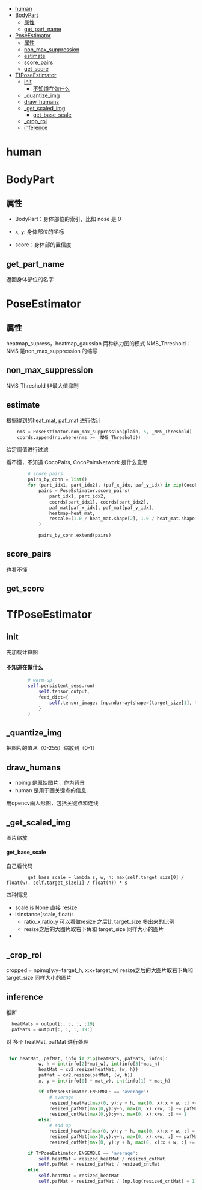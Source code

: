 - [human](#human)
- [BodyPart](#bodypart)
  - [属性](#%E5%B1%9E%E6%80%A7)
  - [get_part_name](#getpartname)
- [PoseEstimator](#poseestimator)
  - [属性](#%E5%B1%9E%E6%80%A7)
  - [non_max_suppression](#nonmaxsuppression)
  - [estimate](#estimate)
  - [score_pairs](#scorepairs)
  - [get_score](#getscore)
- [TfPoseEstimator](#tfposeestimator)
  - [init](#init)
      - [不知道在做什么](#%E4%B8%8D%E7%9F%A5%E9%81%93%E5%9C%A8%E5%81%9A%E4%BB%80%E4%B9%88)
  - [\_quantize\_img](#quantizeimg)
  - [draw_humans](#drawhumans)
  - [\_get\_scaled\_img](#getscaledimg)
      - [get_base_scale](#getbasescale)
  - [\_crop\_roi](#croproi)
  - [inference](#inference)


# human

# BodyPart

## 属性

- BodyPart：身体部位的索引，比如 nose 是 0

- x, y: 身体部位的坐标

- score：身体部的置信度

## get_part_name

返回身体部位的名字


# PoseEstimator

## 属性

heatmap_supress，heatmap_gaussian 两种热力图的模式
NMS_Threshold：NMS 是non_max_suppression 的缩写

## non_max_suppression

NMS_Threshold
非最大值抑制


## estimate

根据得到的heat_mat, paf_mat 进行估计

```python
    nms = PoseEstimator.non_max_suppression(plain, 5, _NMS_Threshold)
    coords.append(np.where(nms >= _NMS_Threshold))
```
给定阈值进行过滤

看不懂，不知道 CocoPairs, CocoPairsNetwork  是什么意思

```python
        # score pairs
        pairs_by_conn = list()
        for (part_idx1, part_idx2), (paf_x_idx, paf_y_idx) in zip(CocoPairs, CocoPairsNetwork):
            pairs = PoseEstimator.score_pairs(
                part_idx1, part_idx2,
                coords[part_idx1], coords[part_idx2],
                paf_mat[paf_x_idx], paf_mat[paf_y_idx],
                heatmap=heat_mat,
                rescale=(1.0 / heat_mat.shape[2], 1.0 / heat_mat.shape[1])
            )

            pairs_by_conn.extend(pairs)
```


## score_pairs
也看不懂

## get_score

# TfPoseEstimator

## init

先加载计算图



#### 不知道在做什么

```python
        # warm-up
        self.persistent_sess.run(
            self.tensor_output,
            feed_dict={
                self.tensor_image: [np.ndarray(shape=(target_size[1], target_size[0], 3), dtype=np.float32)]
            }
        )
```

## \_quantize\_img

把图片的值从（0-255）缩放到（0-1）

## draw_humans

- npimg 是原始图片，作为背景
- human 是用于画关键点的信息

用opencv画人形图，包括关键点和连线


## \_get\_scaled\_img

图片缩放
#### get_base_scale

自己看代码
```
        get_base_scale = lambda s, w, h: max(self.target_size[0] / float(w), self.target_size[1] / float(h)) * s
```

四种情况

- scale is None 
     直接 resize
- isinstance(scale, float):
  - ratio_x,ratio_y 可以看做resize 之后比 target_size 多出来的比例
  - resize之后的大图片取右下角和 target_size 同样大小的图片
- 
  


## \_crop\_roi


cropped = npimg[y:y+target_h, x:x+target_w]
resize之后的大图片取右下角和 target_size 同样大小的图片

## inference

推断
```python
  heatMats = output[:, :, :, :19]
  pafMats = output[:, :, :, 19:]
```

对 多个 heatMat, pafMat 进行处理
```python

 for heatMat, pafMat, info in zip(heatMats, pafMats, infos):
            w, h = int(info[2]*mat_w), int(info[3]*mat_h)
            heatMat = cv2.resize(heatMat, (w, h))
            pafMat = cv2.resize(pafMat, (w, h))
            x, y = int(info[0] * mat_w), int(info[1] * mat_h)

            if TfPoseEstimator.ENSEMBLE == 'average':
                # average
                resized_heatMat[max(0, y):y + h, max(0, x):x + w, :] += heatMat[max(0, -y):, max(0, -x):, :]
                resized_pafMat[max(0,y):y+h, max(0, x):x+w, :] += pafMat[max(0, -y):, max(0, -x):, :]
                resized_cntMat[max(0,y):y+h, max(0, x):x+w, :] += 1
            else:
                # add up
                resized_heatMat[max(0, y):y + h, max(0, x):x + w, :] = np.maximum(resized_heatMat[max(0, y):y + h, max(0, x):x + w, :], heatMat[max(0, -y):, max(0, -x):, :])
                resized_pafMat[max(0,y):y+h, max(0, x):x+w, :] += pafMat[max(0, -y):, max(0, -x):, :]
                resized_cntMat[max(0, y):y + h, max(0, x):x + w, :] += 1

        if TfPoseEstimator.ENSEMBLE == 'average':
            self.heatMat = resized_heatMat / resized_cntMat
            self.pafMat = resized_pafMat / resized_cntMat
        else:
            self.heatMat = resized_heatMat
            self.pafMat = resized_pafMat / (np.log(resized_cntMat) + 1)
```